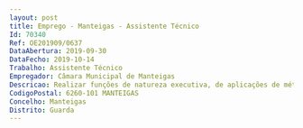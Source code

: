 ```yaml
--- 
layout: post
title: Emprego - Manteigas - Assistente Técnico
Id: 70340
Ref: OE201909/0637
DataAbertura: 2019-09-30
DataFecho: 2019-10-14
Trabalho: Assistente Técnico
Empregador: Câmara Municipal de Manteigas
Descricao: Realizar funções de natureza executiva, de aplicações de métodos e processos, com base em diretivas bem definidas e instruções gerais, de grau médio de complexidade, nas áreas de atuação comum e instrumentais e nos vários domínios de atuação dos órgãos e serviços.
CodigoPostal: 6260-101 MANTEIGAS
Concelho: Manteigas
Distrito: Guarda
--- 
```

